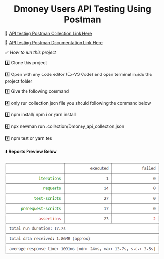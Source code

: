 <h1 align="center">Dmoney Users API Testing Using Postman</h1>


:link: [API testing Postman Collection Link Here](https://www.getpostman.com/collections/f5f37ae4c1ed78b0b710)

:link: [API testing Postman Documentation Link Here](https://documenter.getpostman.com/view/15963227/2s83zdxSAp)

:white_check_mark: *How to run this project*

:one: Clone this project

:two: Open with any code editor (Ex-VS Code) and open terminal inside the project folder

:three: Give the following command

:four: only run collection json file you should following the command below

:five: npm install/ npm i or yarn install

:six: npx newman run .collection/Dmoney_api_collection.json

:seven: npm test or yarn tes
#### :arrow_down: **Reports Preview Below**
<img width="600" alt="report" src="https://github.com/Tonmoy61/Dmoney-Users-API-Testing-Using-Postman/blob/main/collection/report.png">
